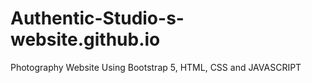 # Authentic-Studio-s-website.github.io
Photography Website Using Bootstrap 5, HTML, CSS and JAVASCRIPT

